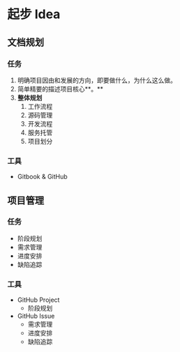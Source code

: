 # 起步 Idea

## 文档规划

### 任务

1. 明确项目因由和发展的方向，即要做什么，为什么这么做。
2. 简单精要的描述项目核心**。**
3. **整体规划**
   1. 工作流程
   2. 源码管理
   3. 开发流程
   4. 服务托管
   5. 项目划分

### 工具

* Gitbook & GitHub

## 项目管理

### 任务

* 阶段规划
* 需求管理
* 进度安排
* 缺陷追踪

### 工具

* GitHub Project
  * 阶段规划
* GitHub Issue
  * 需求管理
  * 进度安排
  * 缺陷追踪

### 


